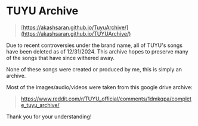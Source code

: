 # TUYU Archive

> [https://akashsaran.github.io/TuyuArchive/](https://akashsaran.github.io/TUYUArchive/)

Due to recent controversies under the brand name, all of TUYU's songs have been deleted as of 12/31/2024. This archive hopes to preserve many of the songs that have since withered away.

None of these songs were created or produced by me, this is simply an archive. 

Most of the images/audio/videos were taken from this google drive archive: 

>https://www.reddit.com/r/TUYU_official/comments/1dmkqpa/complete_tuyu_archive/

Thank you for your understanding!
